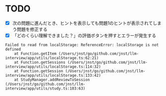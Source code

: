 # TODO

- [x] 次の問題に進んだとき、ヒントを表示しても問題1のヒントが表示されてしまう問題を修正する
- [x] 「どのくらい理解できました？」の評価ボタンを押すとエラーが発生する
```
Failed to read from localStorage: ReferenceError: localStorage is not defined
    at Function.getItem (/Users/jnst/go/github.com/jnst/llm-interview/app/utils/localStorage.ts:62:21)
    at Function.getSessions (/Users/jnst/go/github.com/jnst/llm-interview/app/utils/localStorage.ts:114:32)
    at Function.getSession (/Users/jnst/go/github.com/jnst/llm-interview/app/utils/localStorage.ts:133:42)
    at StudyManager.addReviewToSession (/Users/jnst/go/github.com/jnst/llm-interview/app/utils/study.ts:103:63)
```

